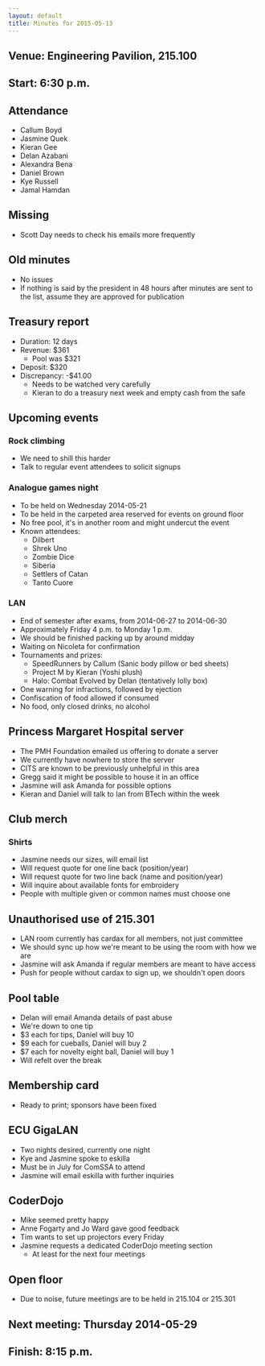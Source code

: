 ```yaml
---
layout: default
title: Minutes for 2015-05-13
---
```


## Venue: Engineering Pavilion, 215.100

## Start: <time datetime="2014-05-13T10:30Z">6:30 p.m.</time>

## Attendance

  * Callum Boyd
  * Jasmine Quek
  * Kieran Gee
  * Delan Azabani
  * Alexandra Bena
  * Daniel Brown
  * Kye Russell
  * Jamal Hamdan

## Missing

  * Scott Day needs to check his emails more frequently

## Old minutes

  * No issues
  * If nothing is said by the president in 48 hours after minutes are
    sent to the list, assume they are approved for publication

## Treasury report

  * Duration: 12 days
  * Revenue: $361
    * Pool was $321
  * Deposit: $320
  * Discrepancy: -$41.00
    * Needs to be watched very carefully
    * Kieran to do a treasury next week and empty cash from the safe

## Upcoming events

### Rock climbing

  * We need to shill this harder
  * Talk to regular event attendees to solicit signups

### Analogue games night

  * To be held on Wednesday 2014-05-21
  * To be held in the carpeted area reserved for events on ground floor
  * No free pool, it's in another room and might undercut the event
  * Known attendees:
    * Dilbert
    * Shrek Uno
    * Zombie Dice
    * Siberia
    * Settlers of Catan
    * Tanto Cuore

### LAN

  * End of semester after exams, from 2014-06-27 to 2014-06-30
  * Approximately Friday 4 p.m. to Monday 1 p.m.
  * We should be finished packing up by around midday
  * Waiting on Nicoleta for confirmation
  * Tournaments and prizes:
    * SpeedRunners by Callum (Sanic body pillow or bed sheets)
    * Project M by Kieran (Yoshi plush)
    * Halo: Combat Evolved by Delan (tentatively lolly box)
  * One warning for infractions, followed by ejection
  * Confiscation of food allowed if consumed
  * No food, only closed drinks, no alcohol

## Princess Margaret Hospital server

  * The PMH Foundation emailed us offering to donate a server
  * We currently have nowhere to store the server
  * CITS are known to be previously unhelpful in this area
  * Gregg said it might be possible to house it in an office
  * Jasmine will ask Amanda for possible options
  * Kieran and Daniel will talk to Ian from BTech within the week

## Club merch

### Shirts

  * Jasmine needs our sizes, will email list
  * Will request quote for one line back (position/year)
  * Will request quote for two line back (name and position/year)
  * Will inquire about available fonts for embroidery
  * People with multiple given or common names must choose one

## Unauthorised use of 215.301

  * LAN room currently has cardax for all members, not just committee
  * We should sync up how we're meant to be using the room with how we are
  * Jasmine will ask Amanda if regular members are meant to have access
  * Push for people without cardax to sign up, we shouldn't open doors

## Pool table

  * Delan will email Amanda details of past abuse
  * We're down to one tip
  * $3 each for tips, Daniel will buy 10
  * $9 each for cueballs, Daniel will buy 2
  * $7 each for novelty eight ball, Daniel will buy 1
  * Will refelt over the break

## Membership card

  * Ready to print; sponsors have been fixed

## ECU GigaLAN

  * Two nights desired, currently one night
  * Kye and Jasmine spoke to eskilla
  * Must be in July for ComSSA to attend
  * Jasmine will email eskilla with further inquiries

## CoderDojo

  * Mike seemed pretty happy
  * Anne Fogarty and Jo Ward gave good feedback
  * Tim wants to set up projectors every Friday
  * Jasmine requests a dedicated CoderDojo meeting section
    * At least for the next four meetings

## Open floor

  * Due to noise, future meetings are to be held in 215.104 or 215.301

## Next meeting: Thursday 2014-05-29

## Finish: <time datetime="2014-05-13T12:15Z">8:15 p.m.</time>

